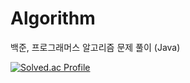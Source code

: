 # Algorithm
백준, 프로그래머스 알고리즘 문제 풀이 (Java)

[![Solved.ac Profile](http://mazassumnida.wtf/api/generate_badge?boj=dh910320)](https://solved.ac/dh910320)
